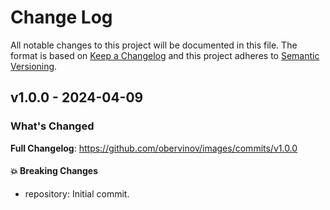 # Change Log
All notable changes to this project will be documented in this file.
The format is based on [Keep a Changelog](http://keepachangelog.com/) and this project adheres to [Semantic Versioning](http://semver.org/).


## v1.0.0 - 2024-04-09
### What's Changed
**Full Changelog**: https://github.com/obervinov/images/commits/v1.0.0
#### 💥 Breaking Changes
* repository: Initial commit.
